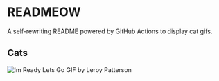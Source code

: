 # READMEOW

A self-rewriting README powered by GitHub Actions to display cat gifs.

## Cats

![Im Ready Lets Go GIF by Leroy Patterson](https://media3.giphy.com/media/CjmvTCZf2U3p09Cn0h/200.gif?cid=9acd02dahtnvbfjh5h13jns58mvwsff9qfq090h8ljn0qjms&ep=v1_gifs_search&rid=200.gif&ct=g)
